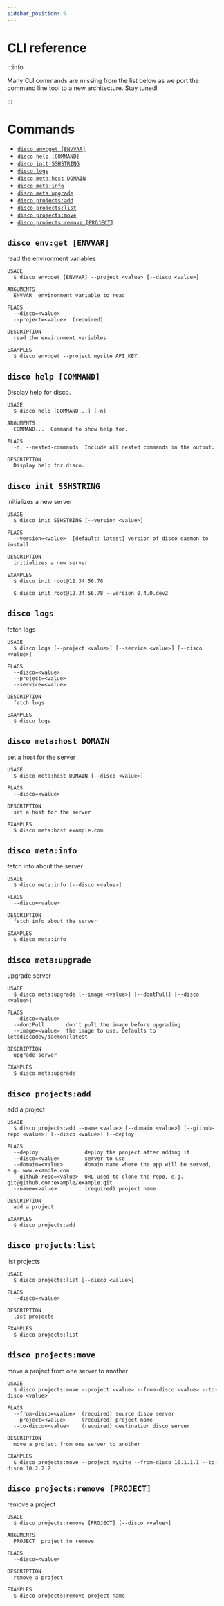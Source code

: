 ```yaml
---
sidebar_position: 5
---
```


# CLI reference

:::info

Many CLI commands are missing from the list below as we port the command line tool to a new architecture. Stay tuned!

:::


# Commands
<!-- commands -->
* [`disco env:get [ENVVAR]`](#disco-envget-envvar)
* [`disco help [COMMAND]`](#disco-help-command)
* [`disco init SSHSTRING`](#disco-init-sshstring)
* [`disco logs`](#disco-logs)
* [`disco meta:host DOMAIN`](#disco-metahost-domain)
* [`disco meta:info`](#disco-metainfo)
* [`disco meta:upgrade`](#disco-metaupgrade)
* [`disco projects:add`](#disco-projectsadd)
* [`disco projects:list`](#disco-projectslist)
* [`disco projects:move`](#disco-projectsmove)
* [`disco projects:remove [PROJECT]`](#disco-projectsremove-project)

## `disco env:get [ENVVAR]`

read the environment variables

```
USAGE
  $ disco env:get [ENVVAR] --project <value> [--disco <value>]

ARGUMENTS
  ENVVAR  environment variable to read

FLAGS
  --disco=<value>
  --project=<value>  (required)

DESCRIPTION
  read the environment variables

EXAMPLES
  $ disco env:get --project mysite API_KEY
```

## `disco help [COMMAND]`

Display help for disco.

```
USAGE
  $ disco help [COMMAND...] [-n]

ARGUMENTS
  COMMAND...  Command to show help for.

FLAGS
  -n, --nested-commands  Include all nested commands in the output.

DESCRIPTION
  Display help for disco.
```

## `disco init SSHSTRING`

initializes a new server

```
USAGE
  $ disco init SSHSTRING [--version <value>]

FLAGS
  --version=<value>  [default: latest] version of disco daemon to install

DESCRIPTION
  initializes a new server

EXAMPLES
  $ disco init root@12.34.56.78

  $ disco init root@12.34.56.78 --version 0.4.0.dev2
```

## `disco logs`

fetch logs

```
USAGE
  $ disco logs [--project <value>] [--service <value>] [--disco <value>]

FLAGS
  --disco=<value>
  --project=<value>
  --service=<value>

DESCRIPTION
  fetch logs

EXAMPLES
  $ disco logs
```

## `disco meta:host DOMAIN`

set a host for the server

```
USAGE
  $ disco meta:host DOMAIN [--disco <value>]

FLAGS
  --disco=<value>

DESCRIPTION
  set a host for the server

EXAMPLES
  $ disco meta:host example.com
```

## `disco meta:info`

fetch info about the server

```
USAGE
  $ disco meta:info [--disco <value>]

FLAGS
  --disco=<value>

DESCRIPTION
  fetch info about the server

EXAMPLES
  $ disco meta:info
```

## `disco meta:upgrade`

upgrade server

```
USAGE
  $ disco meta:upgrade [--image <value>] [--dontPull] [--disco <value>]

FLAGS
  --disco=<value>
  --dontPull       don't pull the image before upgrading
  --image=<value>  the image to use. Defaults to letsdiscodev/daemon:latest

DESCRIPTION
  upgrade server

EXAMPLES
  $ disco meta:upgrade
```

## `disco projects:add`

add a project

```
USAGE
  $ disco projects:add --name <value> [--domain <value>] [--github-repo <value>] [--disco <value>] [--deploy]

FLAGS
  --deploy               deploy the project after adding it
  --disco=<value>        server to use
  --domain=<value>       domain name where the app will be served, e.g. www.example.com
  --github-repo=<value>  URL used to clone the repo, e.g. git@github.com:example/example.git
  --name=<value>         (required) project name

DESCRIPTION
  add a project

EXAMPLES
  $ disco projects:add
```

## `disco projects:list`

list projects

```
USAGE
  $ disco projects:list [--disco <value>]

FLAGS
  --disco=<value>

DESCRIPTION
  list projects

EXAMPLES
  $ disco projects:list
```

## `disco projects:move`

move a project from one server to another

```
USAGE
  $ disco projects:move --project <value> --from-disco <value> --to-disco <value>

FLAGS
  --from-disco=<value>  (required) source disco server
  --project=<value>     (required) project name
  --to-disco=<value>    (required) destination disco server

DESCRIPTION
  move a project from one server to another

EXAMPLES
  $ disco projects:move --project mysite --from-disco 10.1.1.1 --to-disco 10.2.2.2
```

## `disco projects:remove [PROJECT]`

remove a project

```
USAGE
  $ disco projects:remove [PROJECT] [--disco <value>]

ARGUMENTS
  PROJECT  project to remove

FLAGS
  --disco=<value>

DESCRIPTION
  remove a project

EXAMPLES
  $ disco projects:remove project-name
```
<!-- commandsstop -->
